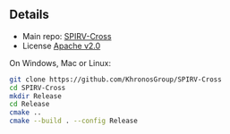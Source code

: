 ## Details

- Main repo: [SPIRV-Cross](https://github.com/KhronosGroup/SPIRV-Cross)
- License [Apache v2.0](https://github.com/KhronosGroup/SPIRV-Cross/blob/main/LICENSE)

On Windows, Mac or Linux:

```bash
git clone https://github.com/KhronosGroup/SPIRV-Cross
cd SPIRV-Cross
mkdir Release
cd Release
cmake ..
cmake --build . --config Release
```